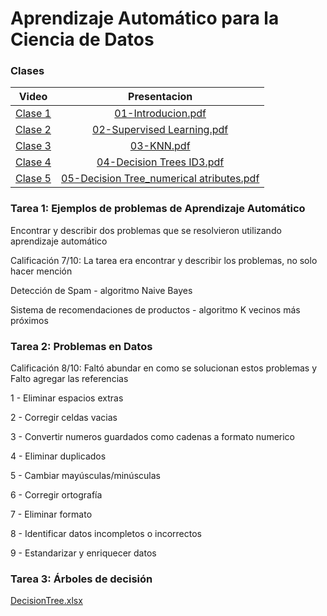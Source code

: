
# Aprendizaje Automático para la Ciencia de Datos

### Clases

| Video    |      Presentacion      |
|----------|:-------------:|
| [Clase 1](https://www.youtube.com/watch?v=jZIRfrl6mDI) |  [01-Introducion.pdf](https://github.com/mosesmarin/Maestria-Ciencia-de-datos-e-inteligencia-de-negocios/blob/master/Aprendizaje-Automatico-Para-La-Ciencia-De-Datos/presentaciones/01-Introducion.pdf) |
| [Clase 2](https://www.youtube.com/watch?v=VbjQReNBdSk) |  [02-Supervised Learning.pdf](https://github.com/mosesmarin/Maestria-Ciencia-de-datos-e-inteligencia-de-negocios/blob/master/Aprendizaje-Automatico-Para-La-Ciencia-De-Datos/presentaciones/02-Supervised%20Learning.pdf)   |
| [Clase 3](https://www.youtube.com/watch?v=uyV0i-6n9gY) | [03-KNN.pdf](https://github.com/mosesmarin/Maestria-Ciencia-de-datos-e-inteligencia-de-negocios/blob/master/Aprendizaje-Automatico-Para-La-Ciencia-De-Datos/presentaciones/03-KNN.pdf)|
| [Clase 4](https://www.youtube.com/watch?v=8pMkhZNQFzQ) | [04-Decision Trees ID3.pdf](https://github.com/mosesmarin/Maestria-Ciencia-de-datos-e-inteligencia-de-negocios/blob/master/Aprendizaje-Automatico-Para-La-Ciencia-De-Datos/presentaciones/04-Decision%20Trees%20ID3.pdf) |
| [Clase 5](https://www.youtube.com/watch?v=Vx9ziXU3Ozs) | [05-Decision Tree_numerical atributes.pdf](https://github.com/mosesmarin/Maestria-Ciencia-de-datos-e-inteligencia-de-negocios/blob/master/Aprendizaje-Automatico-Para-La-Ciencia-De-Datos/presentaciones/05-Decision%20Tree_numerical%20atributes.pdf)|



### Tarea 1: Ejemplos de problemas de Aprendizaje Automático

Encontrar y describir dos problemas que se resolvieron utilizando aprendizaje automático

Calificación 7/10: La tarea era encontrar y describir los problemas, no solo hacer mención

Detección de Spam - algoritmo Naive Bayes

Sistema de recomendaciones de productos - algoritmo K vecinos más próximos



### Tarea 2: Problemas en Datos

Calificación 8/10: Faltó abundar en como se solucionan estos problemas y Falto agregar las referencias

1 - Eliminar espacios extras

2 - Corregir celdas vacias

3 - Convertir numeros guardados como cadenas a formato numerico

4 - Eliminar duplicados

5 - Cambiar mayúsculas/minúsculas

6 - Corregir ortografía

7 - Eliminar formato

8 - Identificar datos incompletos o incorrectos

9 - Estandarizar y enriquecer datos


### Tarea 3: Árboles de decisión
[DecisionTree.xlsx](https://github.com/mosesmarin/Maestria-Ciencia-de-datos-e-inteligencia-de-negocios/blob/master/Aprendizaje-Automatico-Para-La-Ciencia-De-Datos/archivos/DecisionTree.xlsx)

